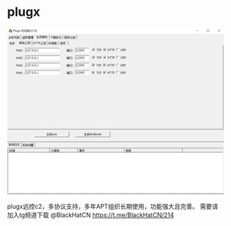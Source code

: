 # plugx

<img src="https://github.com/BlackHatCN/plugx/blob/main/1.jpg?raw=true" />

plugx远控c2，多协议支持，多年APT组织长期使用，功能强大且完善。 需要请加入tg频道下载 @BlackHatCN https://t.me/BlackHatCN/214

